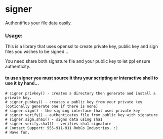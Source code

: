 # signer
Authentifies your file data easily.

### Usage:
This is a library that uses openssl to create private key, public key and sign files you wishes to be signed...

You need share both signature file and your public key to let ppl ensure authenticity.

#### to use signer you must source it thru your scripting or interactive shell to use it by hand...

```shell
# signer.privkey() - creates a directory then generate and install a private key.
# signer.pubkey() - creates a public key from your private key (optionally generate one if there is none)
# signer.sign() - the signing interface that uses private key
# signer.verify() - authenticates file from public key with signature
# signer.sign.sha1() - signs data using sha1
# signer.verify.sha1() - verifies sha1 signature
# Contact Support: 555-911-911 RobCo Industries. :)
# Have fun.
```

